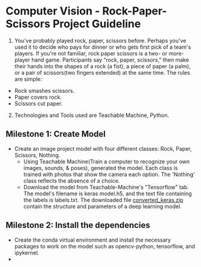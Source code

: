 # Computer Vision - Rock-Paper-Scissors Project Guideline
1. You've probably played rock, paper, scissors before. Perhaps you've used it to decide who pays for dinner or who gets first pick of a team's players. If you're not familiar, rock paper scissors is a two- or more-player hand game. Participants say "rock, paper, scissors," then make their hands into the shapes of a rock (a fist), a piece of paper (a palm), or a pair of scissors(two fingers extended) at the same time. 
The rules are simple:
- Rock smashes scissors.
- Paper covers rock.
- Scissors cut paper.
2. Technologies and Tools used are Teachable Machine, Python.
## Milestone 1: Create Model
- Create an image project model with four different classes: Rock, Paper, Scissors, Nothing.
  - Using Teachable Machine(Train a computer to recognize your own images, sounds, & poses), generated the model. Each class is trained with photos that show the camera each option. The 'Nothing' class reflects the absence of a choice. 
  - Download the model from Teachable-Machine's "Tensorflow" tab. The model's filename is keras model.h5, and the text file containing the labels is labels.txt. The downloaded file [converted_keras.zip](converted_keras.zip) contain the structure and parameters of a deep learning model.
## Milestone 2: Install the dependencies
- Create the conda virtual environment and install the necessary packages to work on the model such as opencv-python, tensorflow, and ipykernel.
- 
